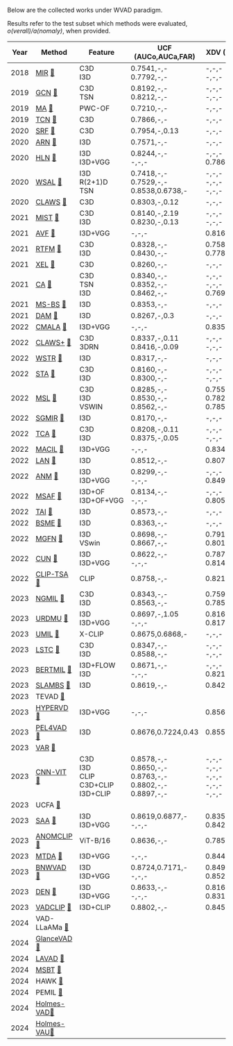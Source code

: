 
Below are the collected works under WVAD paradigm.

Results refer to the test subset which methods were evaluated, *o(verall)/a(nomaly)*, when provided.

| Year | Method | Feature | UCF (AUCo,AUCa,FAR) | XDV (APo,APa,FAR) |
|------|---------|----------|-------------------|------------------|
| 2018 | [MIR](https://github.com/Roc-Ng/DeepMIL) [:newspaper:](#) | C3D <br> I3D | 0.7541,-,- <br> 0.7792,-,- | -,-,- <br> -,-,- |
| 2019 | [GCN](https://github.com/jx-zhong-for-academic-purpose/GCN-Anomaly-Detection) [:newspaper:](#) | C3D <br> TSN | 0.8192,-,- <br> 0.8212,-,- | -,-,- <br> -,-,- |
| 2019 | [MA](#) [:newspaper:](#) | PWC-OF | 0.7210,-,- | -,-,- |
| 2019 | [TCN](#) [:newspaper:](#) | C3D | 0.7866,-,- | -,-,- |
| 2020 | [SRF](#) [:newspaper:](#) | C3D | 0.7954,-,0.13 | -,-,- |
| 2020 | [ARN](https://github.com/wanboyang/Anomaly_AR_Net_ICME_2020) [:newspaper:](#) | I3D | 0.7571,-,- | -,-,- |
| 2020 | [HLN](https://github.com/Roc-Ng/XDVioDet) [:newspaper:](#) | I3D <br> I3D+VGG | 0.8244,-,- <br> -,-,- | -,-,- <br> 0.7864,-,- |
| 2020 | [WSAL]() [:newspaper:](#) | I3D <br> R(2+1)D <br> TSN | 0.7418,-,- <br> 0.7529,-,- <br> 0.8538,0.6738,- | -,-,- <br> -,-,- <br> -,-,- |
| 2020 | [CLAWS](#) [:newspaper:](#) | C3D | 0.8303,-,0.12 | -,-,- |
| 2021 | [MIST](#) [:newspaper:](#) | C3D <br> I3D | 0.8140,-,2.19 <br> 0.8230,-,0.13 | -,-,- <br> -,-,- |
| 2021 | [AVF](#) [:newspaper:](#) | I3D+VGG | -,-,- | 0.8169,-,- |
| 2021 | [RTFM](https://github.com/tianyu0207/RTFM) [:newspaper:](#) | C3D <br> I3D | 0.8328,-,- <br> 0.8430,-,- | 0.7589,-,- <br> 0.7781,-,- |
| 2021 | [XEL](https://github.com/sdjsngs/XEL-WSAD) [:newspaper:](#) | C3D | 0.8260,-,- | -,-,- |
| 2021 | [CA](https://github.com/changsn/Contrastive-Attention-for-Video-Anomaly-Detection) [:newspaper:](#) | C3D <br> TSN <br> I3D | 0.8340,-,- <br> 0.8352,-,- <br> 0.8462,-,- | -,-,- <br> -,-,- <br> 0.7690,-,- |
| 2021 | [MS-BS](#) [:newspaper:](#) | I3D | 0.8353,-,- | -,-,- |
| 2021 | [DAM](https://github.com/snehashismajhi/DAM-Anomaly-Detection) [:newspaper:](#) | I3D | 0.8267,-,0.3 | -,-,- |
| 2022 | [CMALA](https://github.com/yujiangpu20/cma_xdVioDet) [:newspaper:](#) | I3D+VGG | -,-,- | 0.8354,-,- |
| 2022 | [CLAWS+](#) [:newspaper:](#) | C3D <br> 3DRN | 0.8337,-,0.11 <br> 0.8416,-,0.09 | -,-,- <br> -,-,- |
| 2022 | [WSTR](https://github.com/justsmart/WSTD-VAD) [:newspaper:](#) | I3D | 0.8317,-,- | -,-,- |
| 2022 | [STA](#) [:newspaper:](#) | C3D <br> I3D | 0.8160,-,- <br> 0.8300,-,- | -,-,- <br> -,-,- |
| 2022 | [MSL](https://github.com/xidianai/MSL) [:newspaper:](#) | C3D <br> I3D <br> VSWIN | 0.8285,-,- <br> 0.8530,-,- <br> 0.8562,-,- | 0.7553,-,- <br> 0.7828,-,- <br> 0.7859,-,- |
| 2022 | [SGMIR](#) [:newspaper:](#) | I3D | 0.8170,-,- | -,-,- |
| 2022 | [TCA](#) [:newspaper:](#) | C3D <br> I3D | 0.8208,-,0.11 <br> 0.8375,-,0.05 | -,-,- <br> -,-,- |
| 2022 | [MACIL](https://github.com/JustinYuu/MACIL_SD) [:newspaper:](#) | I3D+VGG | -,-,- | 0.8340,-,- |
| 2022 | [LAN](#) [:newspaper:](#) | I3D | 0.8512,-,- | 0.8072,-,- |
| 2022 | [ANM](https://github.com/sakurada-cnq/salient_feature_anomaly) [:newspaper:](#) | I3D <br> I3D+VGG | 0.8299,-,- <br> -,-,- | -,-,- <br> 0.8491,-,- |
| 2022 | [MSAF](https://github.com/Video-AD/MSFA) [:newspaper:](#) | I3D+OF <br> I3D+OF+VGG | 0.8134,-,- <br> -,-,- | -,-,- <br> 0.8051,-,- |
| 2022 | [TAI](#) [:newspaper:](#) | I3D | 0.8573,-,- | -,-,- |
| 2022 | [BSME](#) [:newspaper:](#) | I3D | 0.8363,-,- | -,-,- |
| 2022 | [MGFN](https://github.com/carolchenyx/MGFN) [:newspaper:](#) | I3D <br> VSwin | 0.8698,-,- <br> 0.8667,-,- | 0.7919,-,- <br> 0.8011,-,- |
| 2022 | [CUN](https://github.com/ArielZc/CU-Net) [:newspaper:](#) | I3D <br> I3D+VGG | 0.8622,-,- <br> -,-,- | 0.7874,-,- <br> 0.8143,-,- |
| 2022 | [CLIP-TSA](https://github.com/joos2010kj/CLIP-TSA) [:newspaper:](#) | CLIP | 0.8758,-,- | 0.8219,-,- |
| 2023 | [NGMIL](#) [:newspaper:](#) | C3D <br> I3D | 0.8343,-,- <br> 0.8563,-,- | 0.7591,-,- <br> 0.7851,-,- |
| 2023 | [URDMU](https://github.com/henrryzh1/UR-DMU) [:newspaper:](#) | I3D <br> I3D+VGG | 0.8697,-,1.05 <br> -,-,- | 0.8166,-,0.65 <br> 0.8177,-,- |
| 2023 | [UMIL](https://github.com/ktr-hubrt/UMIL) [:newspaper:](#) | X-CLIP | 0.8675,0.6868,- | -,-,- |
| 2023 | [LSTC](https://github.com/shengyangsun/LSTC_VAD) [:newspaper:](#) | C3D <br> I3D | 0.8347,-,- <br> 0.8588,-,- | -,-,- <br> -,-,- |
| 2023 | [BERTMIL](https://github.com/wjtan99/BERT_Anomaly_Video_Classification) [:newspaper:](#) | I3D+FLOW <br> I3D | 0.8671,-,- <br> -,-,- | -,-,- <br> 0.8210,-,- |
| 2023 | [SLAMBS](#) [:newspaper:](#) | I3D | 0.8619,-,- | 0.8423,-,- |
| 2023 | TEVAD [:newspaper:](#) | | | |
| 2023 | [HYPERVD](https://github.com/xiaogangpeng/HyperVD) [:newspaper:](#) | I3D+VGG | -,-,- | 0.8567,-,- |
| 2023 | [PEL4VAD](https://github.com/yujiangpu20/PEL4VAD) [:newspaper:](#) | I3D | 0.8676,0.7224,0.43 | 0.8559,0.7026,0.57 |
| 2023 | [VAR](https://github.com/Roc-Ng/VAR) [:newspaper:](#) | | | |
| 2023 | [CNN-VIT](#) [:newspaper:](#) | C3D <br> I3D <br> CLIP <br> C3D+CLIP <br> I3D+CLIP | 0.8578,-,- <br> 0.8650,-,- <br> 0.8763,-,- <br> 0.8802,-,- <br> 0.8897,-,- | -,-,- <br> -,-,- <br> -,-,- <br> -,-,- <br> -,-,- |
| 2023 | UCFA [:newspaper:](#) | | | |
| 2023 | [SAA](https://github.com/2023-MindSpore-4/Code4/tree/main/WS-VAD-mindspore-main) [:newspaper:](#) | I3D <br> I3D+VGG | 0.8619,0.6877,- <br> -,-,- | 0.8359,0.8419,- <br> 0.8423,-,- |
| 2023 | [ANOMCLIP](#) [:newspaper:](#) | ViT-B/16 | 0.8636,-,- | 0.7851,-,- |
| 2023 | [MTDA](#) [:newspaper:](#) | I3D+VGG | -,-,- | 0.8444,-,- |
| 2023 | [BNWVAD](https://github.com/cool-xuan/BN-WVAD) [:newspaper:](#) | I3D <br> I3D+VGG | 0.8724,0.7171,- <br> -,-,- | 0.8493,0.8545,- <br> 0.8526,-,- |
| 2023 | [DEN](https://github.com/ArielZc/DE-Net) [:newspaper:](#) | I3D <br> I3D+VGG | 0.8633,-,- <br> -,-,- | 0.8166,-,- <br> 0.8313,-,- |
| 2023 | [VADCLIP](https://github.com/nwpu-zxr/VadCLIP) [:newspaper:](#) | I3D+CLIP | 0.8802,-,- | 0.8451,-,- |
| 2024 | VAD-LLaAMa [:newspaper:](http://arxiv.org/abs/2401.05702) | | | |
| 2024 | [GlanceVAD](https://github.com/pipixin321/GlanceVAD) [:newspaper:](http://arxiv.org/abs/2403.06154) | | | |
| 2024 | [LAVAD](https://github.com/lucazanella/lavad) [:newspaper:](http://arxiv.org/abs/2404.01014) | | | |
| 2024 | [MSBT](https://github.com/shengyangsun/MSBT) [:newspaper:](http://arxiv.org/abs/2405.05130) | | | |
| 2024 | HAWK [:newspaper:](http://arxiv.org/abs/2405.16886) | | | |
| 2024 | PEMIL [:newspaper:](https://ieeexplore.ieee.org/document/10657732/) | | | |
| 2024 | [Holmes-VAD](https://github.com/pipixin321/HolmesVAD)[:newspaper:](http://arxiv.org/abs/2406.12235) | | | |
| 2024 | [Holmes-VAU](https://github.com/pipixin321/HolmesVAU)[:newspaper:](https://arxiv.org/abs/2412.06171) | | | |
